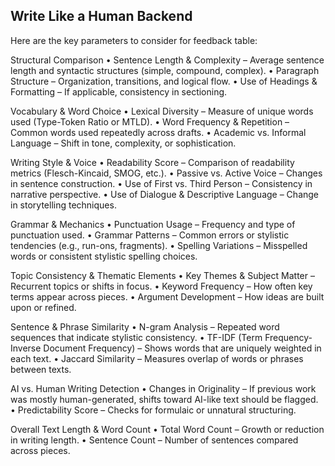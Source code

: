 ## Write Like a Human Backend
Here are the key parameters to consider for feedback table:

Structural Comparison
• Sentence Length & Complexity – Average sentence length and syntactic structures (simple, compound, complex).
• Paragraph Structure – Organization, transitions, and logical flow.
• Use of Headings & Formatting – If applicable, consistency in sectioning.

Vocabulary & Word Choice
• Lexical Diversity – Measure of unique words used (Type-Token Ratio or MTLD).
• Word Frequency & Repetition – Common words used repeatedly across drafts.
• Academic vs. Informal Language – Shift in tone, complexity, or sophistication.

Writing Style & Voice
• Readability Score – Comparison of readability metrics (Flesch-Kincaid, SMOG, etc.).
• Passive vs. Active Voice – Changes in sentence construction.
• Use of First vs. Third Person – Consistency in narrative perspective.
• Use of Dialogue & Descriptive Language – Change in storytelling techniques.

Grammar & Mechanics
• Punctuation Usage – Frequency and type of punctuation used.
• Grammar Patterns – Common errors or stylistic tendencies (e.g., run-ons, fragments).
• Spelling Variations – Misspelled words or consistent stylistic spelling choices.

Topic Consistency & Thematic Elements
• Key Themes & Subject Matter – Recurrent topics or shifts in focus.
• Keyword Frequency – How often key terms appear across pieces.
• Argument Development – How ideas are built upon or refined.

Sentence & Phrase Similarity
• N-gram Analysis – Repeated word sequences that indicate stylistic consistency.
• TF-IDF (Term Frequency-Inverse Document Frequency) – Shows words that are uniquely weighted in each text.
• Jaccard Similarity – Measures overlap of words or phrases between texts.

AI vs. Human Writing Detection
• Changes in Originality – If previous work was mostly human-generated, shifts toward AI-like text should be flagged.
• Predictability Score – Checks for formulaic or unnatural structuring.

Overall Text Length & Word Count
• Total Word Count – Growth or reduction in writing length.
• Sentence Count – Number of sentences compared across pieces.



